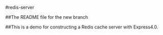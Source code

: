
#redis-server


##The README file for the new branch


##This is a demo for constructing a Redis cache server with Express4.0.
